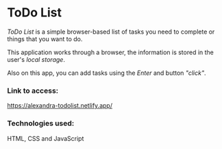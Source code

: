 # ToDo List

*ToDo List* is a simple browser-based list of tasks you need to complete or things that you want to do. 

This application works through a browser, the information is stored in the user's *local storage*.

Also on this app, you can add tasks using the *Enter* and button *"click"*.

### Link to access:
https://alexandra-todolist.netlify.app/

### Technologies used:

HTML, CSS and JavaScript
